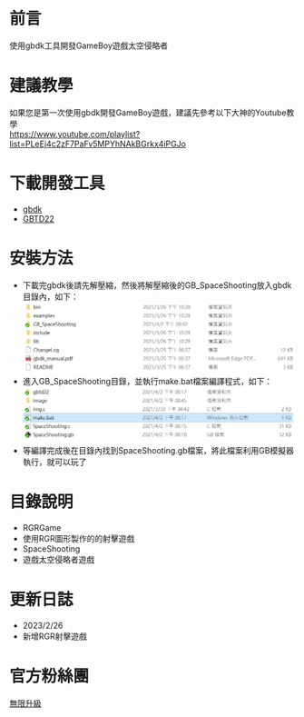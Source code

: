 # 前言
使用gbdk工具開發GameBoy遊戲太空侵略者

# 建議教學
如果您是第一次使用gbdk開發GameBoy遊戲，建議先參考以下大神的Youtube教學\
https://www.youtube.com/playlist?list=PLeEj4c2zF7PaFv5MPYhNAkBGrkx4iPGJo

# 下載開發工具
* [gbdk](https://sourceforge.net/projects/gbdk/files/gbdk-win32/2.95-3/)
* [GBTD22](http://www.devrs.com/gb/hmgd/gbtd.html)

# 安裝方法
* 下載完gbdk後請先解壓縮，然後將解壓縮後的GB_SpaceShooting放入gbdk目錄內，如下：
![alt gbdk](https://raw.githubusercontent.com/channel2007/GB_SpaceShooting/master/image/h1.jpg "gbdk")
* 進入GB_SpaceShooting目錄，並執行make.bat檔案編譯程式，如下：
![alt gbdk](https://github.com/channel2007/GB_SpaceShooting/blob/master/image/h2.jpg "gbdk")
* 等編譯完成後在目錄內找到SpaceShooting.gb檔案，將此檔案利用GB模擬器執行，就可以玩了

# 目錄說明
* RGRGame         
 * 使用RGR圖形製作的的射擊遊戲
* SpaceShooting
 * 遊戲太空侵略者遊戲

# 更新日誌
* 2023/2/26
 * 新增RGR射擊遊戲  

# 官方粉絲團
[無限升級](https://www.facebook.com/unlimited.upgrade/posts/2840132506240869?notif_id=1617421138749926&notif_t=page_post_reaction&ref=notif)
